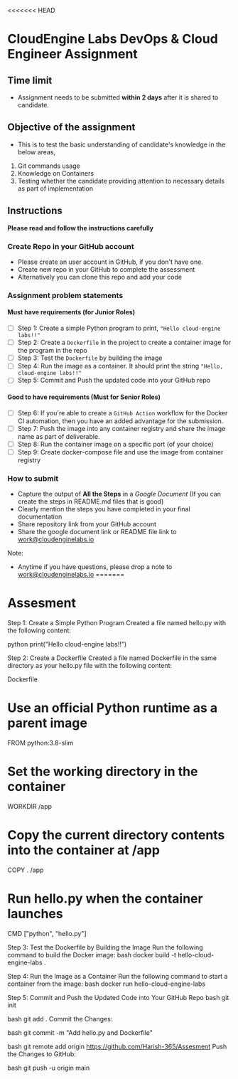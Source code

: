 <<<<<<< HEAD
# CloudEngine Labs DevOps & Cloud Engineer Assignment

## Time limit

- Assignment needs to be submitted **within 2 days** after it is shared to candidate.

## Objective of the assignment 

- This is to test the basic understanding of candidate's knowledge in the below areas,

1. Git commands usage
2. Knowledge on Containers
3. Testing whether the candidate providing attention to necessary details as part of implementation

## Instructions

**Please read and follow the instructions carefully**

### Create Repo in your GitHub account

- Please create an user account in GitHub, if you don't have one.
- Create new repo in your GitHub to complete the assessment
- Alternatively you can clone this repo and add your code

### Assignment problem statements

#### Must have requirements (for Junior Roles)

- [ ] Step 1: Create a simple Python program to print, `"Hello cloud-engine labs!!"`
- [ ] Step 2: Create a `Dockerfile` in the project to create a container image for the program in the repo
- [ ] Step 3: Test the `Dockerfile` by building the image 
- [ ] Step 4: Run the image as a container. It should print the string `"Hello, cloud-engine labs!!"`
- [ ] Step 5: Commit and Push the updated code into your GitHub repo

#### Good to have requirements (Must for Senior Roles)

- [ ] Step 6: If you're able to create a `GitHub Action` workflow for the Docker CI automation, then you have an added advantage for the submission.
- [ ] Step 7: Push the image into any container registry and share the image name as part of deliverable.
- [ ] Step 8: Run the container image on a specific port (of your choice)
- [ ] Step 9: Create docker-compose file and use the image from container registry 

### How to submit

- Capture the output of **All the Steps** in a _Google Document_ (If you can create the steps in README.md files that is good)
- Clearly mention the steps you have completed in your final documentation
- Share repository link from your GitHub account
- Share the google document link or README file link to [work@cloudenginelabs.io](mailto:work@cloudenginelabs.io)

Note:

- Anytime if you have questions, please drop a note to [work@cloudenginelabs.io](mailto:work@cloudenginelabs.io)
=======
# Assesment

Step 1: Create a Simple Python Program
Created a file named hello.py with the following content:

python
print("Hello cloud-engine labs!!")

Step 2: Create a Dockerfile
Created a file named Dockerfile in the same directory as your hello.py file with the following content:

Dockerfile
# Use an official Python runtime as a parent image
FROM python:3.8-slim

# Set the working directory in the container
WORKDIR /app

# Copy the current directory contents into the container at /app
COPY . /app

# Run hello.py when the container launches
CMD ["python", "hello.py"]

Step 3: Test the Dockerfile by Building the Image
Run the following command to build the Docker image:
bash
docker build -t hello-cloud-engine-labs .

Step 4: Run the Image as a Container
Run the following command to start a container from the image:
bash
docker run hello-cloud-engine-labs

Step 5: Commit and Push the Updated Code into Your GitHub Repo
bash
git init

bash
git add .
Commit the Changes:

bash
git commit -m "Add hello.py and Dockerfile"


bash
git remote add origin https://github.com/Harish-365/Assesment
Push the Changes to GitHub:

bash
git push -u origin main



